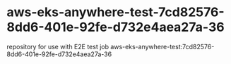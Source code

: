 # aws-eks-anywhere-test-7cd82576-8dd6-401e-92fe-d732e4aea27a-36
repository for use with E2E test job aws-eks-anywhere-test:7cd82576-8dd6-401e-92fe-d732e4aea27a-36
